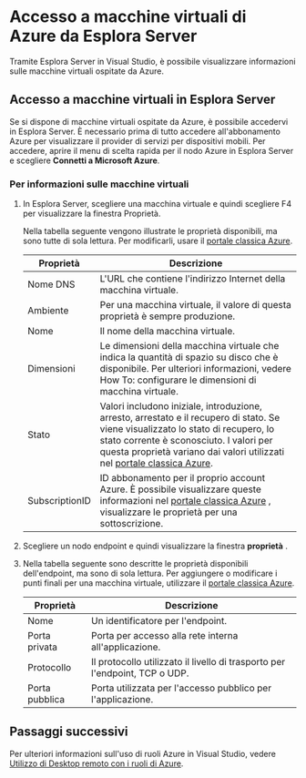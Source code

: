 <properties
   pageTitle="Accesso a macchine virtuali di Azure da Esplora Server | Microsoft Azure"
   description="Ottenere una panoramica su come visualizzare, creare e gestire Azure macchine () in Esplora Server in Visual Studio."
   services="visual-studio-online"
   documentationCenter="na"
   authors="TomArcher"
   manager="douge"
   editor="" />
<tags
   ms.service="multiple"
   ms.devlang="dotnet"
   ms.topic="article"
   ms.tgt_pltfrm="na"
   ms.workload="multiple"
   ms.date="08/15/2016"
   ms.author="tarcher" />

# <a name="accessing-azure-virtual-machines-from-server-explorer"></a>Accesso a macchine virtuali di Azure da Esplora Server

Tramite Esplora Server in Visual Studio, è possibile visualizzare informazioni sulle macchine virtuali ospitate da Azure.

## <a name="accessing-virtual-machines-in-server-explorer"></a>Accesso a macchine virtuali in Esplora Server

Se si dispone di macchine virtuali ospitate da Azure, è possibile accedervi in Esplora Server. È necessario prima di tutto accedere all'abbonamento Azure per visualizzare il provider di servizi per dispositivi mobili. Per accedere, aprire il menu di scelta rapida per il nodo Azure in Esplora Server e scegliere **Connetti a Microsoft Azure**.

### <a name="to-get-information-about-your-virtual-machines"></a>Per informazioni sulle macchine virtuali

1. In Esplora Server, scegliere una macchina virtuale e quindi scegliere F4 per visualizzare la finestra Proprietà.

    Nella tabella seguente vengono illustrate le proprietà disponibili, ma sono tutte di sola lettura. Per modificarli, usare il [portale classica Azure](http://go.microsoft.com/fwlink/?LinkID=213885).

  	|Proprietà|Descrizione|
  	|---|---|
  	|Nome DNS|L'URL che contiene l'indirizzo Internet della macchina virtuale.|
  	|Ambiente|Per una macchina virtuale, il valore di questa proprietà è sempre produzione.|
  	|Nome|Il nome della macchina virtuale.|
  	|Dimensioni|Le dimensioni della macchina virtuale che indica la quantità di spazio su disco che è disponibile. Per ulteriori informazioni, vedere How To: configurare le dimensioni di macchina virtuale.|
  	|Stato|Valori includono iniziale, introduzione, arresto, arrestato e il recupero di stato. Se viene visualizzato lo stato di recupero, lo stato corrente è sconosciuto. I valori per questa proprietà variano dai valori utilizzati nel [portale classica Azure](http://go.microsoft.com/fwlink/?LinkID=213885).|
  	|SubscriptionID|ID abbonamento per il proprio account Azure. È possibile visualizzare queste informazioni nel [portale classica Azure](http://go.microsoft.com/fwlink/?LinkID=213885) , visualizzare le proprietà per una sottoscrizione.|

1. Scegliere un nodo endpoint e quindi visualizzare la finestra **proprietà** .

1. Nella tabella seguente sono descritte le proprietà disponibili dell'endpoint, ma sono di sola lettura. Per aggiungere o modificare i punti finali per una macchina virtuale, utilizzare il [portale classica Azure](http://go.microsoft.com/fwlink/?LinkID=213885). 

  	|Proprietà|Descrizione|
  	|---|---|
  	|Nome|Un identificatore per l'endpoint.|
  	|Porta privata|Porta per accesso alla rete interna all'applicazione.|
  	|Protocollo|Il protocollo utilizzato il livello di trasporto per l'endpoint, TCP o UDP.|
  	|Porta pubblica|Porta utilizzata per l'accesso pubblico per l'applicazione.|

## <a name="next-steps"></a>Passaggi successivi

Per ulteriori informazioni sull'uso di ruoli Azure in Visual Studio, vedere [Utilizzo di Desktop remoto con i ruoli di Azure](vs-azure-tools-remote-desktop-roles.md).
